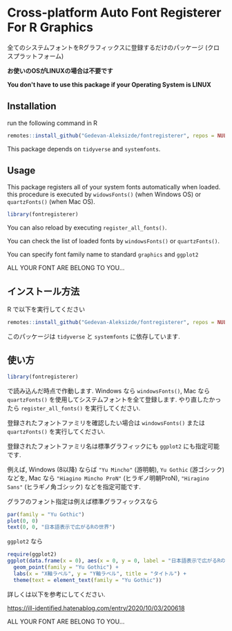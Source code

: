 # Cross-platform Auto Font Registerer For R Graphics

全てのシステムフォントをRグラフィックスに登録するだけのパッケージ (クロスプラットフォーム)

**お使いのOSがLINUXの場合は不要です**

**You don't have to use this package if your Operating System is LINUX**

## Installation

run the following command in R

```r
remotes::install_github("Gedevan-Aleksizde/fontregisterer", repos = NULL, type = "source")
```

This package depends on `tidyverse` and `systemfonts`.


## Usage

This package registers all of your system fonts automatically when loaded. this procedure is executed by `widowsFonts()` (when Windows OS) or `quartzFonts()` (when Mac OS).

```r
library(fontregisterer)
```

You can also reload by executing `register_all_fonts()`.

You can check the list of loaded fonts by `windowsFonts()` or `quartzFonts()`.

You can specify font family name to standard `graphics` and `ggplot2`


ALL YOUR FONT ARE BELONG TO YOU...

## インストール方法

R で以下を実行してください

```r
remotes::install_github("Gedevan-Aleksizde/fontregisterer", repos = NULL, type = "source")
```

このパッケージは `tidyverse` と `systemfonts` に依存しています.

## 使い方

```r
library(fontregisterer)
```

で読み込んだ時点で作動します. Windows なら `windowsFonts()`, Mac なら `quartzFonts()` を使用してシステムフォントを全て登録します. やり直したかったら `register_all_fonts()` を実行してください.

登録されたフォントファミリを確認したい場合は `windowsFonts()` または  `quartzFonts()` を実行してください.

登録されたフォントファミリ名は標準グラフィックにも `ggplot2` にも指定可能です.

例えば, Windows (8以降) ならば `"Yu Mincho"` (游明朝), `Yu Gothic` (游ゴシック) などを, Mac なら `"Hiagino Mincho ProN"` (ヒラギノ明朝ProN), `"Hiragino Sans"` (ヒラギノ角ゴシック) などを指定可能です.

グラフのフォント指定は例えば標準グラフィックスなら

```r
par(family = "Yu Gothic")
plot(0, 0)
text(0, 0, "日本語表示で広がるRの世界")
```

`ggplot2` なら

```r
require(ggplot2)
ggplot(data.frame(x = 0), aes(x = 0, y = 0, label = "日本語表示で広がるRの世界")) +
  geom_point(family = "Yu Gothic") +
  labs(x = "X軸ラベル", y = "Y軸ラベル", title = "タイトル") +
  theme(text = element_text(family = "Yu Gothic"))
```

詳しくは以下を参考にしてください.

https://ill-identified.hatenablog.com/entry/2020/10/03/200618

ALL YOUR FONT ARE BELONG TO YOU...
